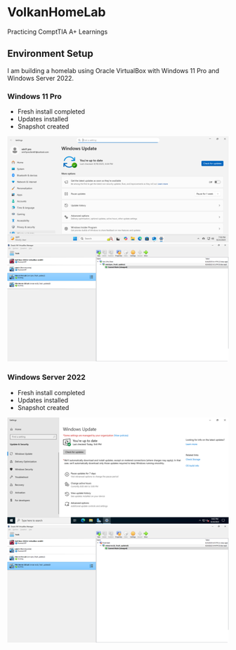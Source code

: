 # VolkanHomeLab
Practicing ComptTIA A+ Learnings

## Environment Setup

I am building a homelab using Oracle VirtualBox with Windows 11 Pro and Windows Server 2022.

### Windows 11 Pro
- Fresh install completed
- Updates installed
- Snapshot created

![Windows 11 Fresh Install and Updates](images/setup/win11pro_fresh_update.png)
![Windows 11 Snapshot](images/setup/win11pro_updated_snapshot.png) 

### Windows Server 2022
- Fresh install completed
- Updates installed
- Snapshot created

![Windows Server Fresh Install and Updates](images/setup/winserver22_fresh_update.png) 
![Windows Server Snapshot](images/setup/winserver22_updated_snapshot.png)


